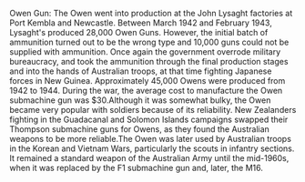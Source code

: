 Owen Gun: The Owen went into production at the John Lysaght factories at Port Kembla and Newcastle. Between March 1942 and February 1943, Lysaght's produced 28,000 Owen Guns. However, the initial batch of ammunition turned out to be the wrong type and 10,000 guns could not be supplied with ammunition. Once again the government overrode military bureaucracy, and took the ammunition through the final production stages and into the hands of Australian troops, at that time fighting Japanese forces in New Guinea. Approximately 45,000 Owens were produced from 1942 to 1944. During the war, the average cost to manufacture the Owen submachine gun was $30.Although it was somewhat bulky, the Owen became very popular with soldiers because of its reliability. New Zealanders fighting in the Guadacanal and Solomon Islands campaigns swapped their Thompson submachine guns for Owens, as they found the Australian weapons to be more reliable.The Owen was later used by Australian troops in the Korean and Vietnam Wars, particularly the scouts in infantry sections. It remained a standard weapon of the Australian Army until the mid-1960s, when it was replaced by the F1 submachine gun and, later, the M16.
